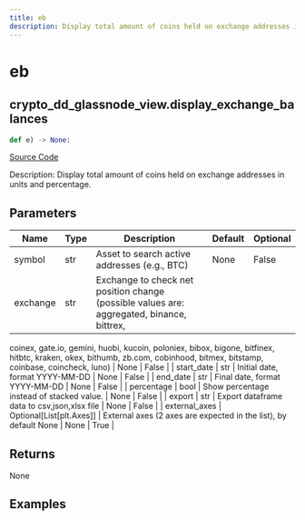 ```yaml
---
title: eb
description: Display total amount of coins held on exchange addresses in units and percentage.
---
```

# eb

## crypto_dd_glassnode_view.display_exchange_balances

```python
def e) -> None:
```
[Source Code](https://github.com/OpenBB-finance/OpenBBTerminal/tree/main/openbb_terminal/decorators.py#L228)

Description: Display total amount of coins held on exchange addresses in units and percentage.

## Parameters

| Name | Type | Description | Default | Optional |
| ---- | ---- | ----------- | ------- | -------- |
| symbol | str | Asset to search active addresses (e.g., BTC) | None | False |
| exchange | str | Exchange to check net position change (possible values are: aggregated, binance, bittrex,
coinex, gate.io, gemini, huobi, kucoin, poloniex, bibox, bigone, bitfinex, hitbtc, kraken,
okex, bithumb, zb.com, cobinhood, bitmex, bitstamp, coinbase, coincheck, luno) | None | False |
| start_date | str | Initial date, format YYYY-MM-DD | None | False |
| end_date | str | Final date, format YYYY-MM-DD | None | False |
| percentage | bool | Show percentage instead of stacked value. | None | False |
| export | str | Export dataframe data to csv,json,xlsx file | None | False |
| external_axes | Optional[List[plt.Axes]] | External axes (2 axes are expected in the list), by default None | None | True |

## Returns

None

## Examples

